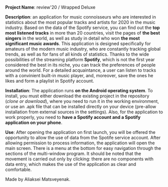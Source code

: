 **Project Name**: review'20 / Wrapped Deluxe

**Description**: an application for music connoisseurs who are interested in statistics about the most popular tracks and artists for 2020 in the music industry. Based on the data of the Spotify service, you can find out the **top most listened tracks** in more than 20 countries, visit the pages of **the best singers** in the world, as well as study in detail who won **the most significant music awards**. This application is designed specifically for amateurs of the modern music industry, who are constantly tracking global trends, as well as for fans of all kinds of statistics. Thanks to the wide possibilities of the streaming platform **Spotify**, which is not the first year considered the best in its niche, you can track the preferences of people around the world. For a detailed acquaintance, a user can listen to tracks with a convinient built-in music player, and, moreover, save the ones he likes and form a playlist in Spotify account.

**Installation**: The application runs **on the Android operating system**.
To install, you must either download the existing project in the repository (*clone or download*), where you need to run it in the working environment, or use an .apk file that can be installed directly on your device (pre-allow installation from external sources in the settings). Also, for the application to work properly, you need to **have a Spotify account and a Spotify application on your phone**.

**Use**: After opening the application on first launch, you will be offered the opportunity to allow the use of data from the Spotife service account. After allowing permission to process information, the application will open the main screen. There is a menu at the bottom for easy navigation through the sections of the multi-window program. It should be noted that the movement is carried out only by clicking: there are no components with data entry, which makes the use of the application as clear and comfortable.

Made by Aliaksei Matsveyenak.
